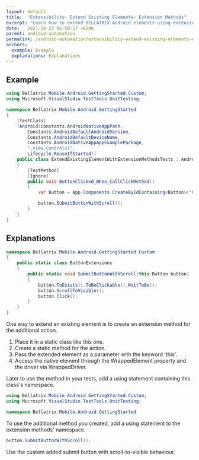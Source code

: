 ```yaml
---
layout: default
title:  "Extensibility- Extend Existing Elements- Extension Methods"
excerpt: "Learn how to extend BELLATRIX Android elements using extension methods."
date:   2021-10-23 06:50:17 +0200
parent: android-automation
permalink: /android-automation/extensibility-extend-existing-elements-extension-methods/
anchors:
  example: Example
  explanations: Explanations
---
```

Example
-------
```csharp
using Bellatrix.Mobile.Android.GettingStarted.Custom;
using Microsoft.VisualStudio.TestTools.UnitTesting;

namespace Bellatrix.Mobile.Android.GettingStarted
{
    [TestClass]
    [Android(Constants.AndroidNativeAppPath,
        Constants.AndroidDefaultAndroidVersion,
        Constants.AndroidDefaultDeviceName,
        Constants.AndroidNativeAppAppExamplePackage,
        ".view.Controls1",
        Lifecycle.ReuseIfStarted)]
    public class ExtendExistingElementWithExtensionMethodsTests : AndroidTest
    {
        [TestMethod]
        [Ignore]
        public void ButtonClicked_When_CallClickMethod()
        {
            var button = App.Components.CreateByIdContaining<Button>("button");

            button.SubmitButtonWithScroll();
        }
    }
}
```

Explanations
------------
```csharp
namespace Bellatrix.Mobile.Android.GettingStarted.Custom
{
    public static class ButtonExtensions
    {
        public static void SubmitButtonWithScroll(this Button button)
        {
            button.ToExists().ToBeClickable().WaitToBe();
            button.ScrollToVisible();
            button.Click();
        }
    }
}
```
One way to extend an existing element is to create an extension method for the additional action.
1. Place it in a static class like this one.
2. Create a static method for the action.
3. Pass the extended element as a parameter with the keyword 'this'.
4. Access the native element through the WrappedElement property and the driver via WrappedDriver.

Later to use the method in your tests, add a using statement containing this class's namespace.
```csharp
using Bellatrix.Mobile.Android.GettingStarted.Custom;
using Microsoft.VisualStudio.TestTools.UnitTesting;

namespace Bellatrix.Mobile.Android.GettingStarted
```
To use the additional method you created, add a using statement to the extension methods' namespace.
```csharp
button.SubmitButtonWithScroll();
```
Use the custom added submit button  with scroll-to-visible behaviour.